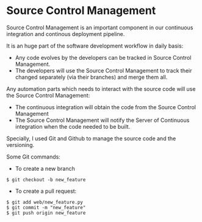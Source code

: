 # Source Control Management

Source Control Management is an important component in our continuous integration and continous deployment pipeline.

It is an huge part of the software development workflow in daily basis:
- Any code evolves by the developers can be tracked in Source Control Management.
- The developers will use the Source Control Management to track their changed separately (via their branches) and merge them all.

Any automation parts which needs to interact with the source code will use the Source Control Management:
- The continuous integration will obtain the code from the Source Control Management
- The Source Control Management will notify the Server of Continuous integration when the code needed to be built.

Specially, I used Git and Github to manage the source code and the versioning.

Some Git commands:
- To create a new branch
```console
$ git checkout -b new_feature
```

- To create a pull request:
```console
$ git add web/new_feature.py
$ git commit -m "new_feature"
$ git push origin new_feature

```
